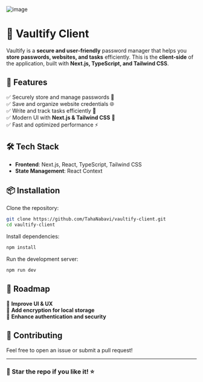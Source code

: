 ![image](https://s6.uupload.ir/files/val_jb04.png)
# 🔐 Vaultify Client

Vaultify is a **secure and user-friendly** password manager that helps you **store passwords, websites, and tasks** efficiently. This is the **client-side** of the application, built with **Next.js, TypeScript, and Tailwind CSS**.

## 🚀 Features

✅ Securely store and manage passwords 🔑  
✅ Save and organize website credentials 🌐  
✅ Write and track tasks efficiently 📝  
✅ Modern UI with **Next.js & Tailwind CSS** 🎨  
✅ Fast and optimized performance ⚡  

## 🛠️ Tech Stack

- **Frontend**: Next.js, React, TypeScript, Tailwind CSS  
- **State Management**: React Context

## 📦 Installation

Clone the repository:  

```sh
git clone https://github.com/TahaNabavi/vaultify-client.git
cd vaultify-client
```

Install dependencies:  

```sh
npm install
```

Run the development server:  

```sh
npm run dev
```

## 📝 Roadmap

🔹 **Improve UI & UX**  
🔹 **Add encryption for local storage**  
🔹 **Enhance authentication and security**  

## 🤝 Contributing

Feel free to open an issue or submit a pull request!  

---

### 🌟 Star the repo if you like it! ⭐  
